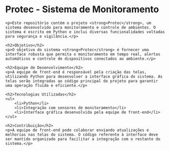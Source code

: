 <!DOCTYPE html>
<html lang="pt-BR">
<head>
    <meta charset="UTF-8">
    <meta name="viewport" content="width=device-width, initial-scale=1.0">
    <title>README - Sistema Protec</title>
</head>
<body>
    <h1>Protec - Sistema de Monitoramento</h1>
    
    <p>Este repositório contém o projeto <strong>Protec</strong>, um sistema desenvolvido para monitoramento e controle de ambientes. O sistema é escrito em Python e inclui diversas funcionalidades voltadas para segurança e vigilância.</p>

    <h2>Objetivo</h2>
    <p>O objetivo do sistema <strong>Protec</strong> é fornecer uma interface robusta que permita o monitoramento em tempo real, alertas automáticos e controle de dispositivos conectados ao ambiente.</p>

    <h2>Equipe de Desenvolvimento</h2>
    <p>A equipe de front-end é responsável pela criação das telas, utilizando Python para desenvolver a interface gráfica do sistema. As telas serão integradas ao código principal do projeto para garantir uma operação fluida e eficiente.</p>

    <h2>Tecnologias Utilizadas</h2>
    <ul>
        <li>Python</li>
        <li>Integração com sensores de monitoramento</li>
        <li>Interface gráfica desenvolvida pela equipe de front-end</li>
    </ul>

    <h2>Contribuição</h2>
    <p>A equipe de front-end pode colaborar enviando atualizações e melhorias nas telas do sistema. O código referente à interface deve ser mantido organizado para facilitar a integração com o restante do sistema.</p>

</body>
</html>
